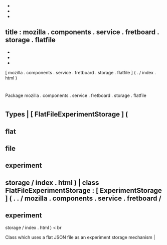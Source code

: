 -
-
-
title
:
mozilla
.
components
.
service
.
fretboard
.
storage
.
flatfile
-
-
-
-
[
mozilla
.
components
.
service
.
fretboard
.
storage
.
flatfile
]
(
.
/
index
.
html
)
#
#
Package
mozilla
.
components
.
service
.
fretboard
.
storage
.
flatfile
#
#
#
Types
|
[
FlatFileExperimentStorage
]
(
-
flat
-
file
-
experiment
-
storage
/
index
.
html
)
|
class
FlatFileExperimentStorage
:
[
ExperimentStorage
]
(
.
.
/
mozilla
.
components
.
service
.
fretboard
/
-
experiment
-
storage
/
index
.
html
)
<
br
>
Class
which
uses
a
flat
JSON
file
as
an
experiment
storage
mechanism
|
